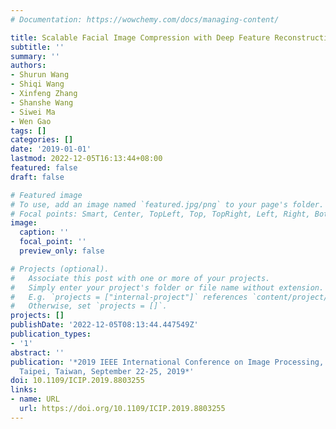 ```yaml
---
# Documentation: https://wowchemy.com/docs/managing-content/

title: Scalable Facial Image Compression with Deep Feature Reconstruction
subtitle: ''
summary: ''
authors:
- Shurun Wang
- Shiqi Wang
- Xinfeng Zhang
- Shanshe Wang
- Siwei Ma
- Wen Gao
tags: []
categories: []
date: '2019-01-01'
lastmod: 2022-12-05T16:13:44+08:00
featured: false
draft: false

# Featured image
# To use, add an image named `featured.jpg/png` to your page's folder.
# Focal points: Smart, Center, TopLeft, Top, TopRight, Left, Right, BottomLeft, Bottom, BottomRight.
image:
  caption: ''
  focal_point: ''
  preview_only: false

# Projects (optional).
#   Associate this post with one or more of your projects.
#   Simply enter your project's folder or file name without extension.
#   E.g. `projects = ["internal-project"]` references `content/project/deep-learning/index.md`.
#   Otherwise, set `projects = []`.
projects: []
publishDate: '2022-12-05T08:13:44.447549Z'
publication_types:
- '1'
abstract: ''
publication: '*2019 IEEE International Conference on Image Processing, ICIP 2019,
  Taipei, Taiwan, September 22-25, 2019*'
doi: 10.1109/ICIP.2019.8803255
links:
- name: URL
  url: https://doi.org/10.1109/ICIP.2019.8803255
---
```


